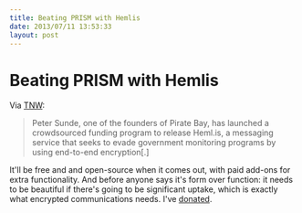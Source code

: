 ```yaml
---
title: Beating PRISM with Hemlis
date: 2013/07/11 13:53:33
layout: post
---
```

# Beating PRISM with Hemlis

Via [TNW](http://thenextweb.com/apps/2013/07/10/hemlis/): 

> Peter Sunde, one of the founders of Pirate Bay, has launched a crowdsourced funding program to release Heml.is, a messaging service that seeks to evade government monitoring programs by using end-to-end encryption[.]

It'll be free and and open-source when it comes out, with paid add-ons for extra functionality. And before anyone says it's form over function: it needs to be beautiful if there's going to be significant uptake, which is exactly what encrypted communications needs. I've [donated](https://heml.is/).
